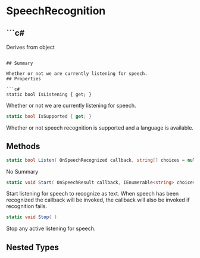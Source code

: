 # SpeechRecognition

## ```c#
Derives from object
```

## Summary

Whether or not we are currently listening for speech.
## Properties

```c#
static bool IsListening { get; } 
```
Whether or not we are currently listening for speech.
```c#
static bool IsSupported { get; } 
```
Whether or not speech recognition is supported and a language is available.
## Methods

```c#
static bool Listen( OnSpeechRecognized callback, string[] choices = null) 
```
No Summary
```c#
static void Start( OnSpeechResult callback, IEnumerable<string> choices = null) 
```
Start listening for speech to recognize as text. When speech has been recognized the callback
will be invoked, the callback will also be invoked if recognition fails.
```c#
static void Stop( ) 
```
Stop any active listening for speech.
## Nested Types

